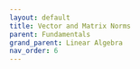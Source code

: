 ```yaml
---
layout: default
title: Vector and Matrix Norms
parent: Fundamentals
grand_parent: Linear Algebra
nav_order: 6
---
```


